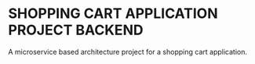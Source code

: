 # SHOPPING CART APPLICATION PROJECT BACKEND
 A microservice based architecture  project for a shopping cart application.

